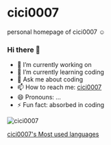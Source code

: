 # cici0007

personal homepage of cici0007 :relaxed:

### Hi there 👋

- 🔭 I’m currently working on 
- 🌱 I’m currently learning coding
- 💬 Ask me about coding
- 📫 How to reach me: [cici0007](https://cici0007.github.io)
- 😄 Pronouns: ...
- ⚡ Fun fact: absorbed in coding


![cici0007](https://komarev.com/ghpvc/?cici0007&color=magenta)

[cici0007's Most used languages](https://github-readme-stats.vercel.app/api/top-langs?username=cici0007&show_icons=true&count_private=true&theme=gotham)
